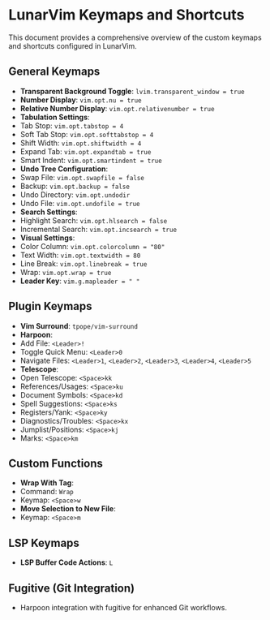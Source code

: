 # LunarVim Keymaps and Shortcuts

This document provides a comprehensive overview of the custom keymaps and shortcuts configured in LunarVim. 

## General Keymaps

- **Transparent Background Toggle**: `lvim.transparent_window = true`
- **Number Display**: `vim.opt.nu = true`
- **Relative Number Display**: `vim.opt.relativenumber = true`
- **Tabulation Settings**: 
- Tab Stop: `vim.opt.tabstop = 4`
- Soft Tab Stop: `vim.opt.softtabstop = 4`
- Shift Width: `vim.opt.shiftwidth = 4`
- Expand Tab: `vim.opt.expandtab = true`
- Smart Indent: `vim.opt.smartindent = true`
- **Undo Tree Configuration**: 
- Swap File: `vim.opt.swapfile = false`
- Backup: `vim.opt.backup = false`
- Undo Directory: `vim.opt.undodir`
- Undo File: `vim.opt.undofile = true`
- **Search Settings**: 
- Highlight Search: `vim.opt.hlsearch = false`
- Incremental Search: `vim.opt.incsearch = true`
- **Visual Settings**: 
- Color Column: `vim.opt.colorcolumn = "80"`
- Text Width: `vim.opt.textwidth = 80`
- Line Break: `vim.opt.linebreak = true`
- Wrap: `vim.opt.wrap = true`
- **Leader Key**: `vim.g.mapleader = " "`

## Plugin Keymaps

- **Vim Surround**: `tpope/vim-surround`
- **Harpoon**: 
- Add File: `<Leader>!`
- Toggle Quick Menu: `<Leader>0`
- Navigate Files: `<Leader>1`, `<Leader>2`, `<Leader>3`, `<Leader>4`, `<Leader>5`
- **Telescope**: 
- Open Telescope: `<Space>kk`
- References/Usages: `<Space>ku`
- Document Symbols: `<Space>kd`
- Spell Suggestions: `<Space>ks`
- Registers/Yank: `<Space>ky`
- Diagnostics/Troubles: `<Space>kx`
- Jumplist/Positions: `<Space>kj`
- Marks: `<Space>km`

## Custom Functions

- **Wrap With Tag**: 
- Command: `Wrap`
- Keymap: `<Space>w`
- **Move Selection to New File**: 
- Keymap: `<Space>m`

## LSP Keymaps

- **LSP Buffer Code Actions**: `L`

## Fugitive (Git Integration)

- Harpoon integration with fugitive for enhanced Git workflows.

